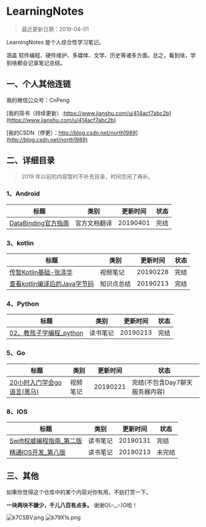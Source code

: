 # LearningNotes

>最近更新日期：2019-04-01


LearningNotes 是个人综合性学习笔记。

涵盖 软件编程、硬件维护、多媒体、文学、历史等诸多方面。总之，看到啥，学到啥都会记录笔记总结。




## 一、个人其他连链

我的微信公众号：CnPeng

[我的简书（持续更新）:https://www.jianshu.com/u/414acf7abc2b](https://www.jianshu.com/u/414acf7abc2b)

[我的CSDN（停更）：http://blog.csdn.net/north1989](http://blog.csdn.net/north1989)


## 二、详细目录

> 2019 年以前的内容暂时不补充目录，时间空闲了再补。


### 1、Android
标题|类别|更新时间|状态
---|---|---|---
[DataBinding官方指南](01_Android/04_进阶知识点/03_Jetpack/01、DataBinding官方指南.md)|官方文档翻译|20190401|完结

### 3、kotlin

标题|类别|更新时间|状态
---|---|---|---
[传智Kotlin基础-张泽华](03_Kotlin/01_书籍/01_Kotlin/2、传智Kotlin基础-张泽华.md)|视频笔记|20190228|完结
[查看kotlin编译后的Java字节码](03_Kotlin/02_环境搭建/02、查看kotlin编译后的Java字节码.md)|知识点总结|20190213|完结

### 4、Python

标题|类别|更新时间|状态
---|---|---|---
[02、教孩子学编程_python](04_Python/02、教孩子学编程_python.md) | 读书笔记|20190213|完结

### 5、Go

标题|类别|更新时间|状态
---|---|---|---
[20小时入门学会go语言(黑马)](05_Go/01_书籍和教程/01_%2020小时入门学会go语言(黑马).md)| 视频笔记 | 20190221 | 完结(不包含Day7聊天服务器内容)

### 8、IOS

标题|类别|更新时间|状态
---|---|---|---
[Swift权威编程指南_第二版](08_IOS/01_Swift/Swift权威编程指南-笔记.md)|读书笔记|20190131|完结
[精通IOS开发_第八版](08_IOS/02_IOS/精通IOS开发V8.md)|读书笔记|20190213|未完结


## 三、其他

如果你觉得这个仓库中的某个内容对你有用，不妨打赏一下。

**一块两块不嫌少，千儿八百有点多。** 谢谢O(∩_∩)O哈！

![k7CSBV.png](https://s2.ax1x.com/2019/02/28/k7CSBV.png) ![k79X1s.png](https://s2.ax1x.com/2019/02/28/k79X1s.png)
 

